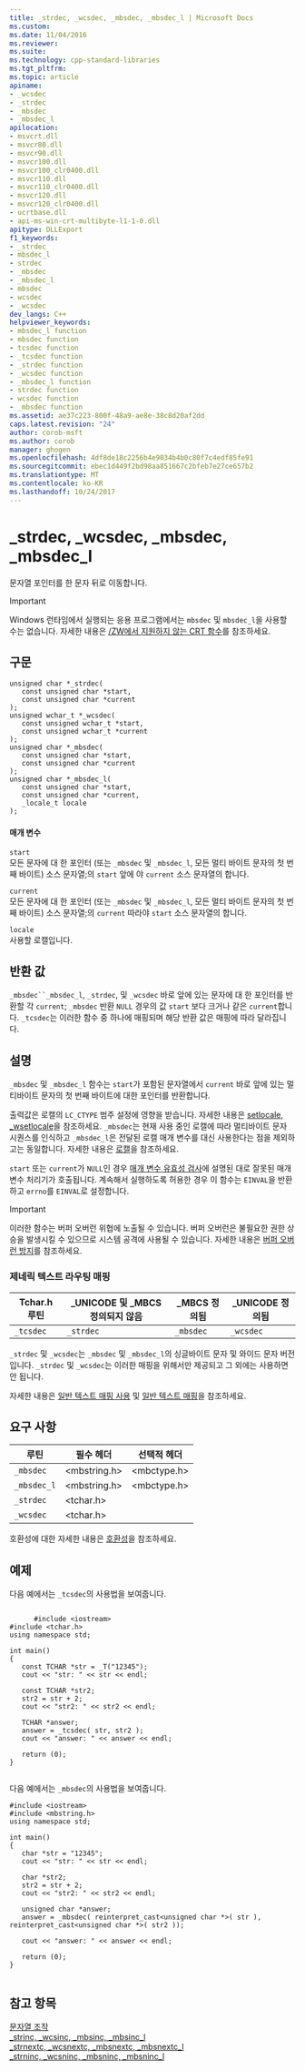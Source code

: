 ```yaml
---
title: _strdec, _wcsdec, _mbsdec, _mbsdec_l | Microsoft Docs
ms.custom: 
ms.date: 11/04/2016
ms.reviewer: 
ms.suite: 
ms.technology: cpp-standard-libraries
ms.tgt_pltfrm: 
ms.topic: article
apiname:
- _wcsdec
- _strdec
- _mbsdec
- _mbsdec_l
apilocation:
- msvcrt.dll
- msvcr80.dll
- msvcr90.dll
- msvcr100.dll
- msvcr100_clr0400.dll
- msvcr110.dll
- msvcr110_clr0400.dll
- msvcr120.dll
- msvcr120_clr0400.dll
- ucrtbase.dll
- api-ms-win-crt-multibyte-l1-1-0.dll
apitype: DLLExport
f1_keywords:
- _strdec
- mbsdec_l
- strdec
- _mbsdec
- _mbsdec_l
- mbsdec
- wcsdec
- _wcsdec
dev_langs: C++
helpviewer_keywords:
- mbsdec_l function
- mbsdec function
- tcsdec function
- _tcsdec function
- _strdec function
- _wcsdec function
- _mbsdec_l function
- strdec function
- wcsdec function
- _mbsdec function
ms.assetid: ae37c223-800f-48a9-ae8e-38c8d20af2dd
caps.latest.revision: "24"
author: corob-msft
ms.author: corob
manager: ghogen
ms.openlocfilehash: 4df8de18c2256b4e9034b4b0c80f7c4edf85fe91
ms.sourcegitcommit: ebec1d449f2bd98aa851667c2bfeb7e27ce657b2
ms.translationtype: MT
ms.contentlocale: ko-KR
ms.lasthandoff: 10/24/2017
---
```

# <a name="strdec-wcsdec-mbsdec-mbsdecl"></a>_strdec, _wcsdec, _mbsdec, _mbsdec_l
문자열 포인터를 한 문자 뒤로 이동합니다.  
  
> [!IMPORTANT]
>  Windows 런타임에서 실행되는 응용 프로그램에서는 `mbsdec` 및 `mbsdec_l`을 사용할 수는 없습니다. 자세한 내용은 [/ZW에서 지원하지 않는 CRT 함수](http://msdn.microsoft.com/library/windows/apps/jj606124.aspx)를 참조하세요.  
  
## <a name="syntax"></a>구문  
  
```  
unsigned char *_strdec(  
   const unsigned char *start,  
   const unsigned char *current   
);  
unsigned wchar_t *_wcsdec(  
   const unsigned wchar_t *start,  
   const unsigned wchar_t *current   
);  
unsigned char *_mbsdec(  
   const unsigned char *start,  
   const unsigned char *current   
);  
unsigned char *_mbsdec_l(  
   const unsigned char *start,  
   const unsigned char *current,  
   _locale_t locale  
);  
```  
  
#### <a name="parameters"></a>매개 변수  
 `start`  
 모든 문자에 대 한 포인터 (또는 `_mbsdec` 및 `_mbsdec_l`, 모든 멀티 바이트 문자의 첫 번째 바이트) 소스 문자열;의 `start` 앞에 야 `current` 소스 문자열의 합니다.  
  
 `current`  
 모든 문자에 대 한 포인터 (또는 `_mbsdec` 및 `_mbsdec_l`, 모든 멀티 바이트 문자의 첫 번째 바이트) 소스 문자열;의 `current` 따라야 `start` 소스 문자열의 합니다.  
  
 `locale`  
 사용할 로캘입니다.  
  
## <a name="return-value"></a>반환 값  
 `_mbsdec``_mbsdec_l`, `_strdec`, 및 `_wcsdec` 바로 앞에 있는 문자에 대 한 포인터를 반환할 각 `current`; `_mbsdec` 반환 `NULL` 경우의 값 `start` 보다 크거나 같은 `current`합니다. `_tcsdec`는 이러한 함수 중 하나에 매핑되며 해당 반환 값은 매핑에 따라 달라집니다.  
  
## <a name="remarks"></a>설명  
 `_mbsdec` 및 `_mbsdec_l` 함수는 `start`가 포함된 문자열에서 `current` 바로 앞에 있는 멀티바이트 문자의 첫 번째 바이트에 대한 포인터를 반환합니다.  
  
 출력값은 로캘의 `LC_CTYPE` 범주 설정에 영향을 받습니다. 자세한 내용은 [setlocale, _wsetlocale](../../c-runtime-library/reference/setlocale-wsetlocale.md)을 참조하세요.  `_mbsdec`는 현재 사용 중인 로캘에 따라 멀티바이트 문자 시퀀스를 인식하고 `_mbsdec_l`은 전달된 로캘 매개 변수를 대신 사용한다는 점을 제외하고는 동일합니다. 자세한 내용은 [로캘](../../c-runtime-library/locale.md)을 참조하세요.  
  
 `start` 또는 `current`가 `NULL`인 경우 [매개 변수 유효성 검사](../../c-runtime-library/parameter-validation.md)에 설명된 대로 잘못된 매개 변수 처리기가 호출됩니다. 계속해서 실행하도록 허용한 경우 이 함수는 `EINVAL`을 반환하고 `errno`를 `EINVAL`로 설정합니다.  
  
> [!IMPORTANT]
>  이러한 함수는 버퍼 오버런 위협에 노출될 수 있습니다. 버퍼 오버런은 불필요한 권한 상승을 발생시킬 수 있으므로 시스템 공격에 사용될 수 있습니다. 자세한 내용은 [버퍼 오버런 방지](http://msdn.microsoft.com/library/windows/desktop/ms717795)를 참조하세요.  
  
### <a name="generic-text-routine-mappings"></a>제네릭 텍스트 라우팅 매핑  
  
|Tchar.h 루틴|_UNICODE 및 _MBCS 정의되지 않음|_MBCS 정의됨|_UNICODE 정의됨|  
|---------------------|--------------------------------------|--------------------|-----------------------|  
|`_tcsdec`|`_strdec`|`_mbsdec`|`_wcsdec`|  
  
 `_strdec` 및 `_wcsdec`는 `_mbsdec` 및 `_mbsdec_l`의 싱글바이트 문자 및 와이드 문자 버전입니다. `_strdec` 및 `_wcsdec`는 이러한 매핑을 위해서만 제공되고 그 외에는 사용하면 안 됩니다.  
  
 자세한 내용은 [일반 텍스트 매핑 사용](../../c-runtime-library/using-generic-text-mappings.md) 및 [일반 텍스트 매핑](../../c-runtime-library/generic-text-mappings.md)을 참조하세요.  
  
## <a name="requirements"></a>요구 사항  
  
|루틴|필수 헤더|선택적 헤더|  
|-------------|---------------------|---------------------|  
|`_mbsdec`|\<mbstring.h>|\<mbctype.h>|  
|`_mbsdec_l`|\<mbstring.h>|\<mbctype.h>|  
|`_strdec`|\<tchar.h>||  
|`_wcsdec`|\<tchar.h>||  
  
 호환성에 대한 자세한 내용은 [호환성](../../c-runtime-library/compatibility.md)을 참조하세요.  
  
## <a name="example"></a>예제  
 다음 예에서는 `_tcsdec`의 사용법을 보여줍니다.  
  
```  
  
      #include <iostream>  
#include <tchar.h>  
using namespace std;  
  
int main()  
{  
   const TCHAR *str = _T("12345");  
   cout << "str: " << str << endl;  
  
   const TCHAR *str2;  
   str2 = str + 2;  
   cout << "str2: " << str2 << endl;  
  
   TCHAR *answer;  
   answer = _tcsdec( str, str2 );  
   cout << "answer: " << answer << endl;  
  
   return (0);   
}  
  
```  
  
 다음 예에서는 `_mbsdec`의 사용법을 보여줍니다.  
  
```  
#include <iostream>  
#include <mbstring.h>  
using namespace std;  
  
int main()   
{   
   char *str = "12345";  
   cout << "str: " << str << endl;  
  
   char *str2;  
   str2 = str + 2;   
   cout << "str2: " << str2 << endl;  
  
   unsigned char *answer;  
   answer = _mbsdec( reinterpret_cast<unsigned char *>( str ), reinterpret_cast<unsigned char *>( str2 ));  
  
   cout << "answer: " << answer << endl;  
  
   return (0);   
}  
  
```  
  
## <a name="see-also"></a>참고 항목  
 [문자열 조작](../../c-runtime-library/string-manipulation-crt.md)   
 [_strinc, _wcsinc, _mbsinc, _mbsinc_l](../../c-runtime-library/reference/strinc-wcsinc-mbsinc-mbsinc-l.md)   
 [_strnextc, _wcsnextc, _mbsnextc, _mbsnextc_l](../../c-runtime-library/reference/strnextc-wcsnextc-mbsnextc-mbsnextc-l.md)   
 [_strninc, _wcsninc, _mbsninc, _mbsninc_l](../../c-runtime-library/reference/strninc-wcsninc-mbsninc-mbsninc-l.md)